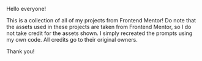 Hello everyone!

This is a collection of all of my projects from Frontend Mentor! 
Do note that the assets used in these projects are taken from Frontend Mentor, so I do not take credit for the assets shown. I simply recreated the prompts using my own code. 
All credits go to their original owners.

Thank you!
